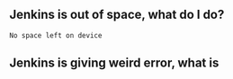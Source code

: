 ## Jenkins is out of space, what do I do?
`No space left on device`

## Jenkins is giving weird error, what is 
<!--stackedit_data:
eyJoaXN0b3J5IjpbMTc1MDIyMDg3M119
-->